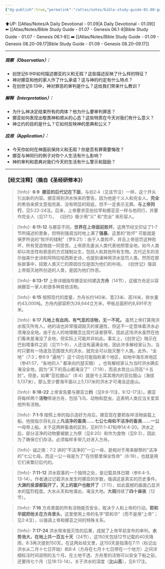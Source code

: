 ```yaml
---
{"dg-publish":true,"permalink":"/atlas/notes/bible-study-guide-01-08-genesis-06-9-07-24/","noteIcon":""}
---
```


⬆️UP: [[Atlas/Notes/A Daily Devotional - 01.09\|A Daily Devotional - 01.09]]
⬅️ [[Atlas/Notes/Bible Study Guide - 01.07 - Genesis 06.1-8\|Bible Study Guide - 01.07 - Genesis 06.1-8]]
➡️ [[Atlas/Notes/Bible Study Guide - 01.09 - Genesis 08.20-09.17\|Bible Study Guide - 01.09 - Genesis 08.20-09.17]]

---
##### 观察（Observation）：
- 创世记6:9中如何描述挪亚的义和无瑕？这些描述反映了什么样的特征？
- 神对挪亚和他的家人作了什么承诺？这与神的约定有什么特点？
- 在创世记6:13中，神对罪恶的审判是什么？这给我们带来什么教训？
#####  解释（Interpretation）：
- 为什么神决定结束所有的肉体？他为什么要审判罪恶？
- 挪亚如何表现出敬畏神和顺从的心态？这些特质在今天对我们有什么意义？
- 神立约的目的是什么？它如何反映神的恩典和公义？
#####  应用（Application）：
- 今天你如何在神面前保持义和无瑕？你是否有罪需要悔改？
- 挪亚与神同行的例子对你个人生活有什么影响？
- 神的审判和恩典对我们今天的生活有什么警示和鼓励？

---
### 【经文注释】（摘自《圣经研修本》）

> [!info]- **6:9** 
> **挪亚的后代记在下面**，与创2:4（见该节注）一样，这个开头引出新的内容。挪亚得到洪水快来的警告，因为他是个义人和完全人。**完全**的希伯来原文意指完美、没有明显的瑕疵，但不一定表示无罪。**与上帝同行**，见5:22-24注。后来，上帝要求亚伯拉罕和挪亚亚一样与他同行，并要作完全人（见17:1）。 《旧约》极少用“义” 和“完全” 来形容人。

> [!info]- **6:11-12**
> 与挪亚不同，**世界在上帝面前败坏**。这两节经文印证了1-7节所描述的景象，但特别强调当时地上满了**强暴**。这里的“败坏” 可能就是保罗所说的“败坏的辖制”（罗8:21）：由于人类败坏，并且上帝惩罚这种败坏，所有受造物就一同受苦。上帝原先委派人类代表他照管全地，如今人类却以攻击性和邪恶的方式辖制众生，包括人和其他所有生物。古代近东的吉尔伽美什史诗和阿特拉哈西斯史诗，也提到诸神用洪水惩罚人类。然而在那些故事中，招致人类灭亡的原因仅仅是因为他们的吵闹。 《创世记》强调上帝毁灭祂所创造的人类，是因为他们作恶。

> [!info]- **6:13-17**
> 上帝详细指导挪亚如何建造**方舟**（14节），这艘方舟足以容纳挪亚一家人和很多种其他活物。

> [!info]- **6:15**
> 按照现代的度量，方舟长约140米、宽23米、高14米，排水量约43,000吨。方舟内部容积为39,644立方米，甲板总面积约8,891平方米。

> [!info]- **6:17** **凡地上有血肉、有气息的活物，无一不死。**
>  虽然上帝打算用洪水毁灭所有人，祂的话也非常强调毁灭的普遍性，但这不一定意味着洪水必须淹没全地。由于古人的地理概念比现代读者狭窄，因此这场洪水虽然在他们看来是淹没了全地，但实际上可能并非如此。事实上，《创世记》暗示在巴别塔事件之前（见11:1-9），人还没有遍满全地，因此许多解经家认为，当时只要有一场波及范围很大的洪水，就完全可以毁灭整个人类。此外，“全地”（7:3；参8:9 “遍地”）这个词也可能指称某个地区，如地中海东岸地区（参41:57，“各地的人” 都来向约瑟买粮） 。也有解经家认为当时洪水确实淹没全地，因为“天下的高山都淹没了”（7:19），而且水势比山顶高“十五肘”。但是，如果“亚拉腊山”（8:4）就是今土耳其境内的亚拉腊山（海拔5,137米），那么至少要海平面以上5,137米的洪水才可淹没这座山。

> [!info]- **6:18-22**
> 上帝宣告要与挪亚立**约**（见9:9-11注，9:12-17注）。挪亚将每样两个**活物**带进方舟，包括飞鸟、动物和昆虫，这表明人类应当关爱其他所有活物。

> [!info]- **7:1-5**
> 按照上帝的指示造好方舟后，挪亚现在要把各样活物装载上船。他按指示将礼仪上**凡洁净的畜类……七公七母和不洁净的畜类……一公一**母带上船。关于这两种畜类的区别，见利11:1-47和申14:4-20。洪水之后，部分洁净的动物要被献上为祭（见8:20）和作为食物（见9:3），因此为了确保它们存活，必须每样多带几对进入方舟。

> [!info]- 诚之按：7:2
> 讲的“不洁净的”一公一母，是相对于用来献祭的“洁净的”七公七母。而这一公一母是为了“在你那里保全性命”（6:19），也就是用它们来繁衍后代的。

> [!info]- **7:11-12**
> 洪水叙事的一个独特之处，是记载具体日期（参8:4-5、13-14）。作者通过记载洪水发生时挪亚的岁数，强调这是真实的历史事件。**大渊的泉源都裂开了，天上的窗户也敞开了**（7:11），如此震撼的画面凸显洪水的猛烈程度。大水从天和地涌出，淹没大地。**大雨**持续了**四十昼夜**（12节）。

> [!info]- **7:16**
> 方舟里面的所有活物能否安全，取决于人和上帝的行动。**耶和华就把他关在方舟里头**，这里使用上帝的名字“耶和华”（而不是用“上帝”；见2:4注），以强调上帝和挪亚之间的特殊关系。

> [!info]- **7:17-24**
> 洪水带来毁灭性的后果，成就了上帝早前宣布的审判。**水势浩大，在地上共一百五十天**（24节），这150天包括12节记载的40天降雨，8:3再次提到150天。在这两处经文里，这150天是指落在7:11（标记出洪水从二月十七日开始）和8:4（方舟在七月十七日停在一个地方）之间详细标注时间说明的五个月。在土地干透、方舟里的活物可以安全下船之前，还要待七个月（见18:13-14）。关于洪水的深度（**比山高**），见6:17注。